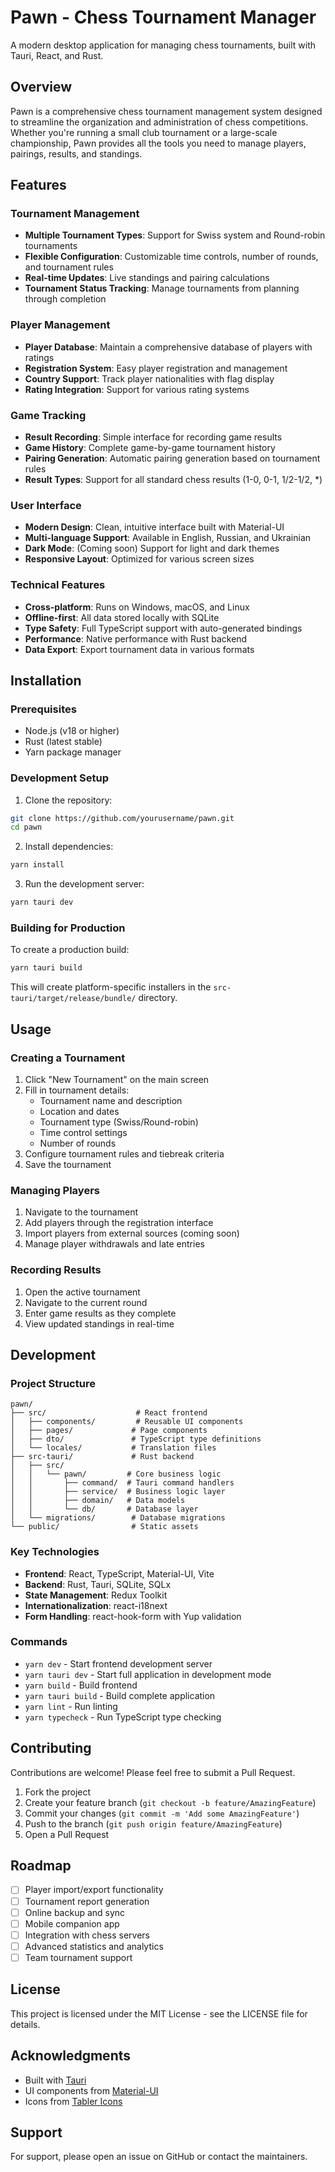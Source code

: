 # Pawn - Chess Tournament Manager

A modern desktop application for managing chess tournaments, built with Tauri, React, and Rust.

## Overview

Pawn is a comprehensive chess tournament management system designed to streamline the organization and administration of chess competitions. Whether you're running a small club tournament or a large-scale championship, Pawn provides all the tools you need to manage players, pairings, results, and standings.

## Features

### Tournament Management
- **Multiple Tournament Types**: Support for Swiss system and Round-robin tournaments
- **Flexible Configuration**: Customizable time controls, number of rounds, and tournament rules
- **Real-time Updates**: Live standings and pairing calculations
- **Tournament Status Tracking**: Manage tournaments from planning through completion

### Player Management
- **Player Database**: Maintain a comprehensive database of players with ratings
- **Registration System**: Easy player registration and management
- **Country Support**: Track player nationalities with flag display
- **Rating Integration**: Support for various rating systems

### Game Tracking
- **Result Recording**: Simple interface for recording game results
- **Game History**: Complete game-by-game tournament history
- **Pairing Generation**: Automatic pairing generation based on tournament rules
- **Result Types**: Support for all standard chess results (1-0, 0-1, 1/2-1/2, *)

### User Interface
- **Modern Design**: Clean, intuitive interface built with Material-UI
- **Multi-language Support**: Available in English, Russian, and Ukrainian
- **Dark Mode**: (Coming soon) Support for light and dark themes
- **Responsive Layout**: Optimized for various screen sizes

### Technical Features
- **Cross-platform**: Runs on Windows, macOS, and Linux
- **Offline-first**: All data stored locally with SQLite
- **Type Safety**: Full TypeScript support with auto-generated bindings
- **Performance**: Native performance with Rust backend
- **Data Export**: Export tournament data in various formats

## Installation

### Prerequisites
- Node.js (v18 or higher)
- Rust (latest stable)
- Yarn package manager

### Development Setup

1. Clone the repository:
```bash
git clone https://github.com/yourusername/pawn.git
cd pawn
```

2. Install dependencies:
```bash
yarn install
```

3. Run the development server:
```bash
yarn tauri dev
```

### Building for Production

To create a production build:

```bash
yarn tauri build
```

This will create platform-specific installers in the `src-tauri/target/release/bundle/` directory.

## Usage

### Creating a Tournament

1. Click "New Tournament" on the main screen
2. Fill in tournament details:
   - Tournament name and description
   - Location and dates
   - Tournament type (Swiss/Round-robin)
   - Time control settings
   - Number of rounds
3. Configure tournament rules and tiebreak criteria
4. Save the tournament

### Managing Players

1. Navigate to the tournament
2. Add players through the registration interface
3. Import players from external sources (coming soon)
4. Manage player withdrawals and late entries

### Recording Results

1. Open the active tournament
2. Navigate to the current round
3. Enter game results as they complete
4. View updated standings in real-time

## Development

### Project Structure

```
pawn/
├── src/                    # React frontend
│   ├── components/         # Reusable UI components
│   ├── pages/             # Page components
│   ├── dto/               # TypeScript type definitions
│   └── locales/           # Translation files
├── src-tauri/             # Rust backend
│   ├── src/
│   │   └── pawn/         # Core business logic
│   │       ├── command/  # Tauri command handlers
│   │       ├── service/  # Business logic layer
│   │       ├── domain/   # Data models
│   │       └── db/       # Database layer
│   └── migrations/        # Database migrations
└── public/                # Static assets
```

### Key Technologies

- **Frontend**: React, TypeScript, Material-UI, Vite
- **Backend**: Rust, Tauri, SQLite, SQLx
- **State Management**: Redux Toolkit
- **Internationalization**: react-i18next
- **Form Handling**: react-hook-form with Yup validation

### Commands

- `yarn dev` - Start frontend development server
- `yarn tauri dev` - Start full application in development mode
- `yarn build` - Build frontend
- `yarn tauri build` - Build complete application
- `yarn lint` - Run linting
- `yarn typecheck` - Run TypeScript type checking

## Contributing

Contributions are welcome! Please feel free to submit a Pull Request.

1. Fork the project
2. Create your feature branch (`git checkout -b feature/AmazingFeature`)
3. Commit your changes (`git commit -m 'Add some AmazingFeature'`)
4. Push to the branch (`git push origin feature/AmazingFeature`)
5. Open a Pull Request

## Roadmap

- [ ] Player import/export functionality
- [ ] Tournament report generation
- [ ] Online backup and sync
- [ ] Mobile companion app
- [ ] Integration with chess servers
- [ ] Advanced statistics and analytics
- [ ] Team tournament support

## License

This project is licensed under the MIT License - see the LICENSE file for details.

## Acknowledgments

- Built with [Tauri](https://tauri.app/)
- UI components from [Material-UI](https://mui.com/)
- Icons from [Tabler Icons](https://tabler-icons.io/)

## Support

For support, please open an issue on GitHub or contact the maintainers.
